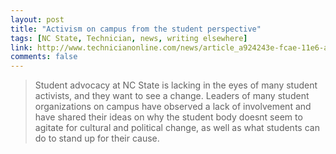 ```yaml
---
layout: post
title: "Activism on campus from the student perspective"
tags: [NC State, Technician, news, writing elsewhere]
link: http://www.technicianonline.com/news/article_a924243e-fcae-11e6-ab57-53e36d7a71c7.html
comments: false
---
```

> Student advocacy at NC State is lacking in the eyes of many student activists, and they want to see a change. Leaders of many student organizations on campus have observed a lack of involvement and have shared their ideas on why the student body doesnt seem to agitate for cultural and political change, as well as what students can do to stand up for their cause.